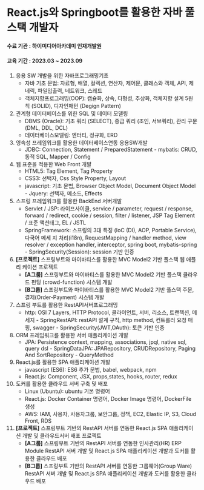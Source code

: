 # React.js와 Springboot를 활용한 자바 풀스택 개발자

#### 수료 기관 : 하이미디어아카데미 인재개발원
#### 교육 기간 : 2023.03 ~ 2023.09

1. 응용 SW 개발을 위한 자바프로그래밍기초
    - 자바 기초 문법: 자료형, 배열, 컬렉션, 연산자, 제어문, 클래스와 객체, API, 제네릭, 파일입출력, 네트워크, 스레드
    - 객체지향프로그래밍(OOP): 캡슐화, 상속, 다형성, 추상화, 객체지향 설계 5원칙 (SOLID), 디자인패턴 (Degign Pattern)
2. 관계형 데이터베이스를 위한 SQL 및 데이터 모델링
    - DBMS (Oracle): 기초 쿼리 (SELECT), 증급 쿼리 (조인, 서브쿼리), 관리 구문 (DML, DDL, DCL)
    - 데이터베이스모델링: 엔터티, 정규화, ERD
3. 영속성 프레임워크를 활용한 데이터베이스연동 응용SW개발
    - JDBC: Connection, Statement / PreparedStatement - mybatis: CRUD, 동적 SQL, Mapper / Config
4. 웹 표준을 적용한 Web Front 개발
    - HTML5: Tag Element, Tag Property
    - CSS3: 선택자, Css Style Property, Layout
    - javascript: 기초 문법, Browser Object Model, Document Object Model - Jquery: 선택자, 메소드, Effects
5. 스프링 프레임워크를 활용한 BackEnd 서버개발
    - Servlet / JSP: 라이프사이클, service / parameter, request / response, forward / redirect, cookie / session, filter / listener, JSP Tag Element / 표준 액션태그, EL / JSTL
    - SpringFramework: 스프링의 3대 특징 (IoC (DI), AOP, Portable Service), 다국어 메세 지 처리(i18n), RequestMapping / handler method, view resolver / exception handler, interceptor, spring boot, mybatis-spring - SpringSecurity(Session): session 기반 인증
6. **[프로젝트]** 스프링부트와 마이바티스를 활용한 MVC Model2 기반 풀스택 웹 애플리 케이션 프로젝트
    - **[A그룹]** 스프링부트와 마이바티스를 활용한 MVC Model2 기반 풀스택 클라우드 펀딩 (crowd-function) 시스템 개발
    - **[B그룹]** 스프링부트와 마이바티스를 활용한 MVC Model2 기반 풀스택 주문, 결제(Order-Payment) 시스템 개발
7. 스프링 부트를 활용한 RestAPI서버프로그래밍
    - http: OSI 7 Layers, HTTP Protocol, 클라이언트, 서버, 리소스, 트랜젝션, 메세지 - SpringRestAPI: restAPI 설계 규칙, http method, 컨트롤러 요청 매핑, swagger - SpringSecurity(JWT,OAuth): 토큰 기반 인증
8. ORM 프레임워크를 활용한 서버 애플리케이션 개발
    - JPA: Persistence context, mapping, associations, jpql, native sql, query dsl - SpringDataJPA: JPARepository, CRUDRepository, Paging And SortRepository - QueryMethod
9. React.js를 활용한 SPA 애플리케이션 개발
    - javascript (ES6): ES6 추가 문법, babel, webpack, npm
    - React.js: Component, JSX, props,states, hooks, router, redux
10. 도커를 활용한 클라우드 서버 구축 및 배포
    - Linux (Ubuntu): ubuntu 기본 명령어
    - React.js: Docker Container 명령어, Docker Image 명령어, DockerFile 생성
    - AWS: IAM, 사용자, 사용자그룹, 보안그룹, 정책, EC2, Elastic IP, S3, Cloud Front, RDS
11. **[프로젝트]** 스프링부트 기반의 RestAPI 서버를 연동한 React.js SPA 애플리케이션 개발 및 클라우드서버 배포 프로젝트
    - **[A그룹]** 스프링부트 기반의 RestAPI 서버를 연동한 인사관리(HR) ERP Module RestAPI 서버 개발 및 React.js SPA 애플리케이션 개발과 도커를 활용한 클라우드 배포
    - **[B그룹]** 스프링부트 기반의 RestAPI 서버를 연동한 그룹웨어(Group Ware) RestAPI 서버 개발 및 React.js SPA 애플리케이션 개발과 도커를 활용한 클라우드 배포
